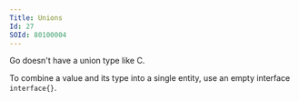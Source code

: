 ```yaml
---
Title: Unions
Id: 27
SOId: 80100004
---
```


Go doesn't have a union type like C.

To combine a value and its type into a single entity, use an empty interface `interface{}`.

<!-- TODO: article on using empty interfaces as unions -->
